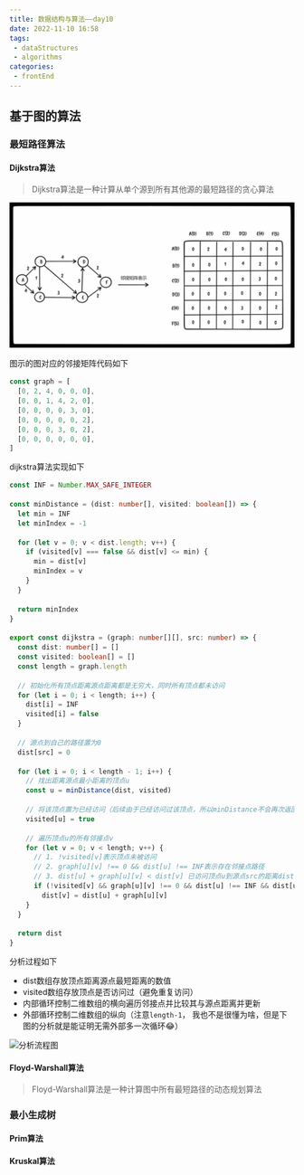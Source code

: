 ```yaml
---
title: 数据结构与算法——day10
date: 2022-11-10 16:58
tags: 
 - dataStructures
 - algorithms
categories: 
 - frontEnd
---
```


## 基于图的算法

### 最短路径算法

#### Dijkstra算法

> Dijkstra算法是一种计算从单个源到所有其他源的最短路径的贪心算法

![邻接矩阵](./2022-11-11-13-52-35.png)

图示的图对应的邻接矩阵代码如下

```ts
const graph = [
  [0, 2, 4, 0, 0, 0],
  [0, 0, 1, 4, 2, 0],
  [0, 0, 0, 0, 3, 0],
  [0, 0, 0, 0, 0, 2],
  [0, 0, 0, 3, 0, 2],
  [0, 0, 0, 0, 0, 0],
]
```

dijkstra算法实现如下

```ts
const INF = Number.MAX_SAFE_INTEGER

const minDistance = (dist: number[], visited: boolean[]) => {
  let min = INF
  let minIndex = -1

  for (let v = 0; v < dist.length; v++) {
    if (visited[v] === false && dist[v] <= min) {
      min = dist[v]
      minIndex = v
    }
  }

  return minIndex
}

export const dijkstra = (graph: number[][], src: number) => {
  const dist: number[] = []
  const visited: boolean[] = []
  const length = graph.length

  // 初始化所有顶点距离源点距离都是无穷大，同时所有顶点都未访问
  for (let i = 0; i < length; i++) {
    dist[i] = INF
    visited[i] = false
  }

  // 源点到自己的路径置为0
  dist[src] = 0

  for (let i = 0; i < length - 1; i++) {
    // 找出距离源点最小距离的顶点u
    const u = minDistance(dist, visited)

    // 将该顶点置为已经访问（后续由于已经访问过该顶点，所以minDistance不会再次返回该顶点索引）
    visited[u] = true

    // 遍历顶点u的所有邻接点v
    for (let v = 0; v < length; v++) {
      // 1. !visited[v]表示顶点未被访问
      // 2. graph[u][v] !== 0 && dist[u] !== INF表示存在邻接点路径
      // 3. dist[u] + graph[u][v] < dist[v] 已访问顶点u到源点src的距离dist[u]加上已访问顶点u到邻接点v的距离是否小于 v到源点src的距离，若小于那么则跟新v到源点的距离为u到原点距离加上u到v的距离
      if (!visited[v] && graph[u][v] !== 0 && dist[u] !== INF && dist[u] + graph[u][v] < dist[v])
        dist[v] = dist[u] + graph[u][v]
    }
  }

  return dist
}
```

分析过程如下

* dist数组存放顶点距离源点最短距离的数值
* visited数组存放顶点是否访问过（避免重复访问）
* 内部循环控制二维数组的横向遍历邻接点并比较其与源点距离并更新
* 外部循环控制二维数组的纵向（注意`length-1`， 我也不是很懂为啥，但是下图的分析就是能证明无需外部多一次循环😂）

![分析流程图](./Dijkstra.png)

#### Floyd-Warshall算法

> Floyd-Warshall算法是一种计算图中所有最短路径的动态规划算法

### 最小生成树

#### Prim算法

#### Kruskal算法
